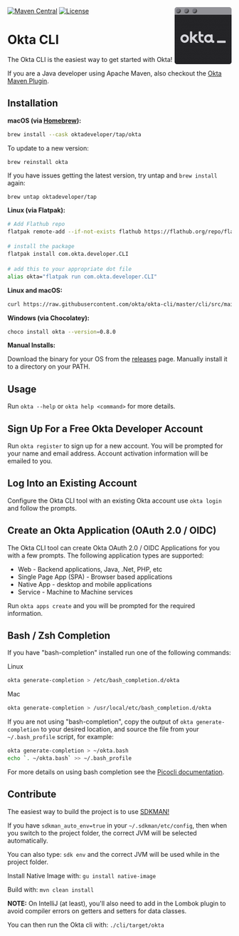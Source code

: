 [<img src="images/okta-cli.gif" align="right" width="128px"/>](https://devforum.okta.com/)
[![Maven Central](https://img.shields.io/maven-central/v/com.okta.cli/okta-cli?label=maven%20central%20[BETA]&style=plastic)](https://search.maven.org/#search%7Cga%7C1%7Cg%3A%22com.okta.cli%22%20a%3A%22okta-cli%22)
[![License](https://img.shields.io/badge/License-Apache%202.0-blue.svg)](https://opensource.org/licenses/Apache-2.0)

Okta CLI
========

The Okta CLI is the easiest way to get started with Okta! 

If you are a Java developer using Apache Maven, also checkout the [Okta Maven Plugin](https://github.com/oktadeveloper/okta-maven-plugin). 

## Installation

**macOS (via [Homebrew](https://brew.sh/)):**

```bash
brew install --cask oktadeveloper/tap/okta
```

To update to a new version:

```
brew reinstall okta
```

If you have issues getting the latest version, try untap and `brew install` again:

```
brew untap oktadeveloper/tap
```

**Linux (via Flatpak):**

```bash
# Add Flathub repo
flatpak remote-add --if-not-exists flathub https://flathub.org/repo/flathub.flatpakrepo

# install the package
flatpak install com.okta.developer.CLI

# add this to your appropriate dot file
alias okta="flatpak run com.okta.developer.CLI"
```

**Linux and macOS:**

```bash
curl https://raw.githubusercontent.com/okta/okta-cli/master/cli/src/main/scripts/install.sh | bash
```

**Windows (via Chocolatey):**

```bash
choco install okta --version=0.8.0
```

**Manual Installs:**

Download the binary for your OS from the [releases](https://github.com/okta/okta-cli/releases) page. Manually install it to a directory on your PATH. 

## Usage

Run `okta --help` or `okta help <command>` for more details.

## Sign Up For a Free Okta Developer Account

Run `okta register` to sign up for a new account.  You will be prompted for your name and email address.  Account activation information will be emailed to you.

## Log Into an Existing Account

Configure the Okta CLI tool with an existing Okta account use `okta login` and follow the prompts.  

## Create an Okta Application (OAuth 2.0 / OIDC)

The Okta CLI tool can create Okta OAuth 2.0 / OIDC Applications for you with a few prompts. The following application types are supported:
- Web - Backend applications, Java, .Net, PHP, etc
- Single Page App (SPA) - Browser based applications
- Native App - desktop and mobile applications
- Service - Machine to Machine services

Run `okta apps create` and you will be prompted for the required information.

## Bash / Zsh Completion

If you have "bash-completion" installed run one of the following commands:

Linux

```sh
okta generate-completion > /etc/bash_completion.d/okta
```

Mac

```sh
okta generate-completion > /usr/local/etc/bash_completion.d/okta
```

If you are not using "bash-completion", copy the output of `okta generate-completion` to your desired location, and source the file from your `~/.bash_profile` script, for example:

```sh
okta generate-completion > ~/okta.bash
echo `. ~/okta.bash` >> ~/.bash_profile
```

For more details on using bash completion see the [Picocli documentation](https://picocli.info/autocomplete.html#_installing_completion_scripts_permanently_in_bashzsh).

## Contribute

The easiest way to build the project is to use [SDKMAN!](https://sdkman.io/)

If you have `sdkman_auto_env=true` in your `~/.sdkman/etc/config`, then when you switch to the project folder, the correct
JVM will be selected automatically.

You can also type: `sdk env` and the correct JVM will be used while in the project folder.

Install Native Image with: `gu install native-image`

Build with: `mvn clean install`

**NOTE:** On IntelliJ (at least), you'll also need to add in the Lombok plugin to avoid compiler errors on getters and setters for data classes.

You can then run the Okta cli with: `./cli/target/okta`
